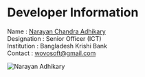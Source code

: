 # Developer Information

Name        :   [Narayan Chandra Adhikary](https://github.com/wovosoft) <br>
Designation :   Senior Officer (ICT)<br>
Institution :   Bangladesh Krishi Bank<br>
Contact     :   [wovosoft@gmail.com](mailto:wovosoft@gmail.com)

![Narayan Adhikary](https://avatars.githubusercontent.com/u/56657054?v=4)
